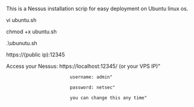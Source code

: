This is a Nessus installation scrip for easy deployment on Ubuntu linux os. 

vi ubuntu.sh

chmod +x ubuntu.sh

.\ubunutu.sh

https://(public ip):12345

Access your Nessus:  https://localhost:12345/ (or your VPS IP)"

                            username: admin"
                            
                            password: netsec"
                            
                            you can change this any time"
